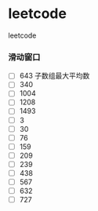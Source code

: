 # leetcode
leetcode 
### 滑动窗口
- [ ] 643 子数组最大平均数
- [ ] 340
- [ ] 1004
- [ ] 1208
- [ ] 1493
- [ ] 3
- [ ] 30
- [ ] 76
- [ ] 159
- [ ] 209
- [ ] 239
- [ ] 438
- [ ] 567
- [ ] 632
- [ ] 727
